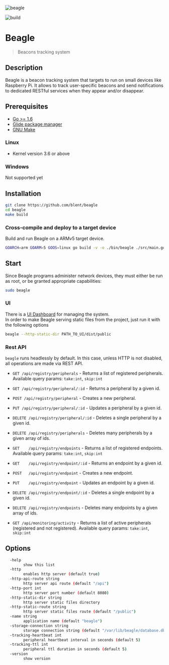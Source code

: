 ![beagle](https://raw.githubusercontent.com/blent/beagle/master/assets/beagle-head-square-small.png)

![build](https://travis-ci.org/blent/beagle.svg?branch=master)

# Beagle
> Beacons tracking system

## Description
Beagle is a beacon tracking system that targets to run on small devices like Raspberry Pi.
It allows to track user-specific beacons and send notifications to dedicated RESTful services when they appear and/or disappear.

## Prerequisites

* [Go >= 1.6](https://golang.org/)
* [Glide package manager](https://github.com/Masterminds/glide)
* [GNU Make](https://www.gnu.org/software/make/)

### Linux

 * Kernel version 3.6 or above
 
### Windows
Not supported yet

## Installation

```sh
git clone https://github.com/blent/beagle
cd beagle
make build
```

### Cross-compile and deploy to a target device

Build and run Beagle on a ARMv5 target device.
```sh
GOARCH=arm GOARM=5 GOOS=linux go build -v -o ./bin/beagle ./src/main.go
```

## Start

Since Beagle programs administer network devices, they must either be run as root, or be granted appropriate capabilities:

```sh
sudo beagle
```

### UI

There is a [UI Dashboard](https://github.com/blent/beagle-ui) for managing the system.    
In order to make Beagle serving static files from the project, just run it with the following options
```sh
beagle --http-static-dir PATH_TO_UI/dist/public
```

### Rest API

```beagle``` runs headlessly by default. In this case, unless HTTP is not disabled, all operations are made via REST API.

- ``GET /api/registry/peripherals`` - Returns a list of registered peripherals. Available query params: ``take:int``, ``skip:int``
- ``GET /api/registry/peripheral/:id`` - Returns a peripheral by a given id.
- ``POST /api/registry/peripheral`` - Creates a new peripheral.
- ``PUT /api/registry/peripheral/:id`` - Updates a peripheral by a given id.
- ``DELETE /api/registry/peripheral/:id`` - Deletes a single peripheral by a given id.
- ``DELETE /api/registry/peripherals`` - Deletes many peripherals by a given array of ids.

- ``GET    /api/registry/endpoints`` - Returns a list of registered endpoints. Available query params: ``take:int``, ``skip:int``
- ``GET    /api/registry/endpoint/:id`` - Returns an endpoint by a given id.
- ``POST   /api/registry/endpoint`` - Creates a new endpoint.
- ``PUT    /api/registry/endpoint`` - Updates an endpoint by a given id.
- ``DELETE /api/registry/endpoint/:id`` - Deletes a single endpoint by a given id.
- ``DELETE /api/registry/endpoints`` - Deletes many endpoints by a given array of ids.

- ``GET /api/monitoring/activity`` - Returns a list of active peripherals (registered and not registered). Available query params: ``take:int``, ``skip:int``

## Options

```sh
  -help
    	show this list
  -http
    	enables http server (default true)
  -http-api-route string
    	http server api route (default "/api")
  -http-port int
    	http server port number (default 8080)
  -http-static-dir string
    	http server static files directory
  -http-static-route string
    	http server static files route (default "/public")
  -name string
    	application name (default "beagle")
  -storage-connection string
    	storage connection string (default "/var/lib/beagle/database.db")
  -tracking-heartbeat int
    	peripheral heartbeat interval in seconds (default 5)
  -tracking-ttl int
    	peripheral ttl duration in seconds (default 5)
  -version
    	show version
```



